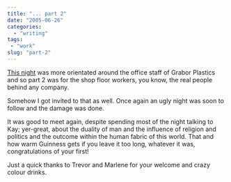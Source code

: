 ```yaml
---
title: "... part 2"
date: "2005-06-26"
categories:
  - "writing"
tags:
 - "work"
slug: "part-2"
---
```


[This night](https://adamchamberlin.info) was more orientated around the office staff of Grabor Plastics and so part 2 was for the shop floor workers, you know, the real people behind any company.

Somehow I got invited to that as well. Once again an ugly night was soon to follow and the damage was done.

It was good to meet again, despite spending most of the night talking to Kay; yer-great, about the duality of man and the influence of religion and politics and the outcome within the human fabric of this world. That and how warm Guinness gets if you leave it too long, whatever it was, congratulations of your first!

Just a quick thanks to Trevor and Marlene for your welcome and crazy colour drinks.
